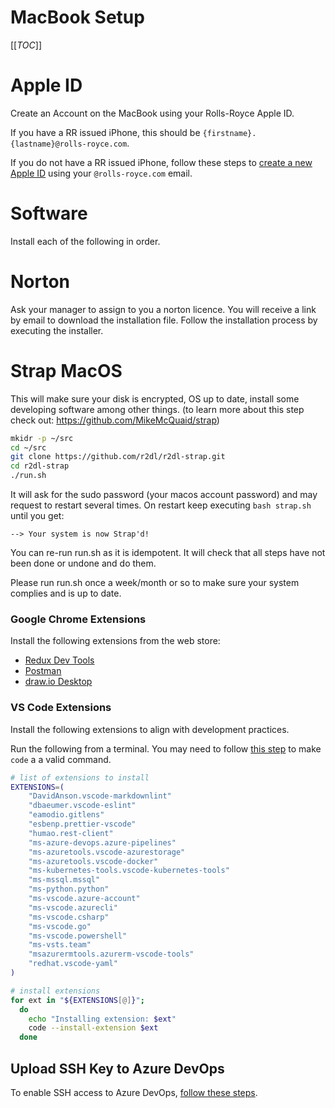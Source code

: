 # MacBook Setup

[[_TOC_]]

# Apple ID

Create an Account on the MacBook using your Rolls-Royce Apple ID.

If you have a RR issued iPhone, this should be `{firstname}.{lastname}@rolls-royce.com`.

If you do not have a RR issued iPhone, follow these steps to [create a new Apple ID](https://support.apple.com/en-us/HT204316) using your `@rolls-royce.com` email.

# Software

Install each of the following in order.

# Norton

Ask your manager to assign to you a norton licence. You will receive a link by email to download the installation file. Follow the installation process by executing the installer.

# Strap MacOS

This will make sure your disk is encrypted, OS up to date, install some developing software among other things. (to learn more about this step check out: https://github.com/MikeMcQuaid/strap)
```bash
mkidr -p ~/src
cd ~/src
git clone https://github.com/r2dl/r2dl-strap.git
cd r2dl-strap
./run.sh
```
It will ask for the sudo password (your macos account password) and may request to restart several times. On restart keep executing `bash strap.sh` until you get: 
```
--> Your system is now Strap'd!
```

You can re-run run.sh as it is idempotent. It will check that all steps have not been done or undone and do them.

Please run run.sh once a week/month or so to make sure your system complies and is up to date.

### Google Chrome Extensions

Install the following extensions from the web store:

* [Redux Dev Tools](https://chrome.google.com/webstore/detail/redux-devtools/lmhkpmbekcpmknklioeibfkpmmfibljd?hl=en)
* [Postman](https://chrome.google.com/webstore/detail/postman/fhbjgbiflinjbdggehcddcbncdddomop?hl=en)
* [draw.io Desktop](https://chrome.google.com/webstore/detail/drawio-desktop/pebppomjfocnoigkeepgbmcifnnlndla?hl=en-GB)

### VS Code Extensions

Install the following extensions to align with development practices.

Run the following from a terminal. You may need to follow [this step](https://code.visualstudio.com/docs/setup/mac#_launching-from-the-command-line) to make `code` a a valid command.

```bash
# list of extensions to install
EXTENSIONS=(
    "DavidAnson.vscode-markdownlint"
    "dbaeumer.vscode-eslint"
    "eamodio.gitlens"
    "esbenp.prettier-vscode"
    "humao.rest-client"
    "ms-azure-devops.azure-pipelines"
    "ms-azuretools.vscode-azurestorage"
    "ms-azuretools.vscode-docker"
    "ms-kubernetes-tools.vscode-kubernetes-tools"
    "ms-mssql.mssql"
    "ms-python.python"
    "ms-vscode.azure-account"
    "ms-vscode.azurecli"
    "ms-vscode.csharp"
    "ms-vscode.go"
    "ms-vscode.powershell"
    "ms-vsts.team"
    "msazurermtools.azurerm-vscode-tools"
    "redhat.vscode-yaml"
)

# install extensions
for ext in "${EXTENSIONS[@]}";
  do
    echo "Installing extension: $ext"
    code --install-extension $ext
  done
```

## Upload SSH Key to Azure DevOps

To enable SSH access to Azure DevOps, [follow these steps](https://docs.microsoft.com/en-us/azure/devops/repos/git/use-ssh-keys-to-authenticate?view=azure-devops).

